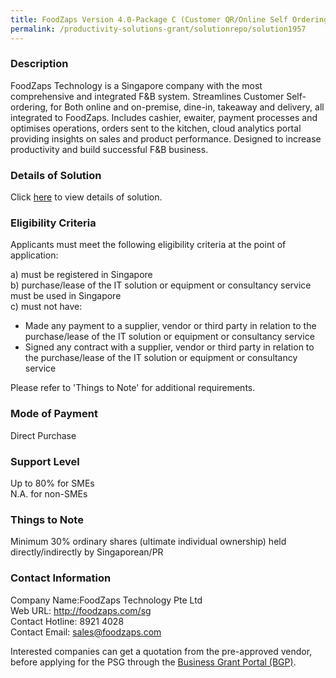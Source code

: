 ```yaml
---
title: FoodZaps Version 4.0-Package C (Customer QR/Online Self Ordering)
permalink: /productivity-solutions-grant/solutionrepo/solution1957
---
```


### Description

FoodZaps Technology is a Singapore company with the most comprehensive and integrated F&B system. Streamlines Customer Self-ordering, for Both online and on-premise, dine-in, takeaway and delivery, all integrated to FoodZaps. Includes cashier, ewaiter, payment processes and optimises operations, orders sent to the kitchen, cloud analytics portal providing insights on sales and product performance. Designed to increase productivity and build successful F&B business.

### Details of Solution

Click <a href='https://www.gobusiness.gov.sg/images/psg/Desensitised_FOODZAPS_Annex_3_CR_wef_25_Aug_2020_Part_3.pdf' target='_blank' rel='noopener'>here</a> to view details of solution.

### Eligibility Criteria

Applicants must meet the following eligibility criteria at the point of application:

a) must be registered in Singapore <br>
b) purchase/lease of the IT solution or equipment or consultancy service must be used in Singapore <br>
c) must not have:
- Made any payment to a supplier, vendor or third party in relation to the purchase/lease of the IT solution or equipment or consultancy service
- Signed any contract with a supplier, vendor or third party in relation to the purchase/lease of the IT solution or equipment or consultancy service

Please refer to 'Things to Note' for additional requirements.

### Mode of Payment
Direct Purchase

### Support Level
Up to 80% for SMEs <br>
N.A. for non-SMEs

### Things to Note
Minimum 30% ordinary shares (ultimate individual ownership) held directly/indirectly by Singaporean/PR

### Contact Information
Company Name:FoodZaps Technology Pte Ltd <br>Web URL: http://foodzaps.com/sg <br>Contact Hotline: 8921 4028 <br>Contact Email: sales@foodzaps.com <br>

Interested companies can get a quotation from the pre-approved vendor, before applying for the PSG through the <a target='_blank' rel='noopener' href='https://www.businessgrants.gov.sg/'>Business Grant Portal (BGP)</a>.
